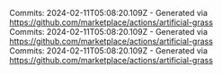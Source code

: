 Commits: 2024-02-11T05:08:20.109Z - Generated via https://github.com/marketplace/actions/artificial-grass
<br>
Commits: 2024-02-11T05:08:20.109Z - Generated via https://github.com/marketplace/actions/artificial-grass
<br>
Commits: 2024-02-11T05:08:20.109Z - Generated via https://github.com/marketplace/actions/artificial-grass
<br>
